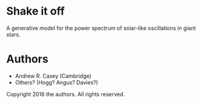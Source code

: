 Shake it off
============

A generative model for the power spectrum of solar-like oscillations in giant stars.


Authors
=======

 - Andrew R. Casey (Cambridge)
 - Others? (Hogg? Angus? Davies?)

Copyright 2016 the authors. All rights reserved.

